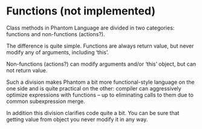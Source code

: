 # Functions (not implemented)

Class methods in Phantom Language are divided in two categories: functions and non-functions (actions?).


The difference is quite simple. Functions are always return value, but never modify any of arguments, including ‘this’.


Non-functions (actions?) can modify arguments and/or ‘this’ object, but can not return value.


Such a division makes Phantom a bit more functional-style language on the one side and is quite practical on the other: compiler can aggressively optimize expressions with functions – up to eliminating calls to them due to common subexpression merge. 


In addition this division clarifies code quite a bit. You can be sure that getting value from object you never modify it in any way.

